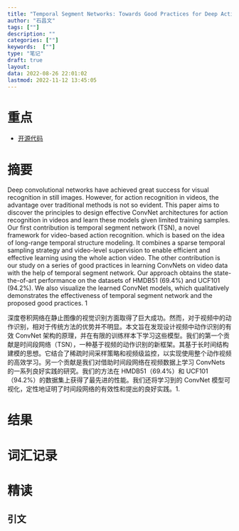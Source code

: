 ```yaml
---
title: "Temporal Segment Networks: Towards Good Practices for Deep Action Recognition"
author: "石昌文"
tags: [""]
description: ""
categories: [""]
keywords:  [""]
type: "笔记"
draft: true
layout: 
data: 2022-08-26 22:01:02
lastmod: 2022-11-12 13:45:05
---
```


# 重点

- [开源代码](https://github.com/yjxiong/tsn-pytorch)

# 摘要

Deep convolutional networks have achieved great success for visual recognition in still images. However, for action recognition in videos, the advantage over traditional methods is not so evident. This paper aims to discover the principles to design effective ConvNet architectures for action recognition in videos and learn these models given limited training samples. Our first contribution is temporal segment network (TSN), a novel framework for video-based action recognition. which is based on the idea of long-range temporal structure modeling. It combines a sparse temporal sampling strategy and video-level supervision to enable efficient and effective learning using the whole action video. The other contribution is our study on a series of good practices in learning ConvNets on video data with the help of temporal segment network. Our approach obtains the state-the-of-art performance on the datasets of HMDB51 (69.4%) and UCF101 (94.2%). We also visualize the learned ConvNet models, which qualitatively demonstrates the effectiveness of temporal segment network and the proposed good practices. 1

深度卷积网络在静止图像的视觉识别方面取得了巨大成功。然而，对于视频中的动作识别，相对于传统方法的优势并不明显。本文旨在发现设计视频中动作识别的有效 ConvNet 架构的原理，并在有限的训练样本下学习这些模型。我们的第一个贡献是时间段网络（TSN），一种基于视频的动作识别的新框架。其基于长时间结构建模的思想。它结合了稀疏时间采样策略和视频级监控，以实现使用整个动作视频的高效学习。另一个贡献是我们对借助时间段网络在视频数据上学习 ConvNets 的一系列良好实践的研究。我们的方法在 HMDB51（69.4%）和 UCF101（94.2%）的数据集上获得了最先进的性能。我们还将学习到的 ConvNet 模型可视化，定性地证明了时间段网络的有效性和提出的良好实践。1.

# 结果

# 词汇记录

# 精读

## 引文
